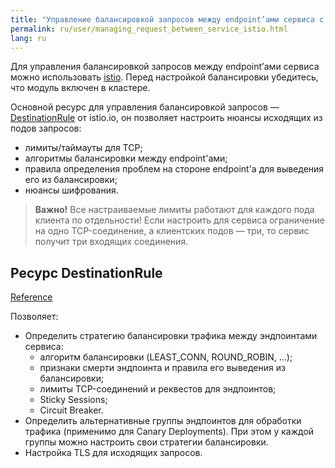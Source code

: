 ```yaml
---
title: "Управление балансировкой запросов между endpoint’ами сервиса с Istio"
permalink: ru/user/managing_request_between_service_istio.html
lang: ru
---
```


Для управления балансировкой запросов между endpoint’ами сервиса можно использовать [istio](../reference/mc/istio/).
Перед настройкой балансировки убедитесь, что модуль включен в кластере.

<!-- перенесено из https://deckhouse.ru/products/kubernetes-platform/documentation/latest/modules/istio/#%D1%83%D0%BF%D1%80%D0%B0%D0%B2%D0%BB%D0%B5%D0%BD%D0%B8%D0%B5-%D0%B1%D0%B0%D0%BB%D0%B0%D0%BD%D1%81%D0%B8%D1%80%D0%BE%D0%B2%D0%BA%D0%BE%D0%B9-%D0%B7%D0%B0%D0%BF%D1%80%D0%BE%D1%81%D0%BE%D0%B2-%D0%BC%D0%B5%D0%B6%D0%B4%D1%83-endpoint%D0%B0%D0%BC%D0%B8-%D1%81%D0%B5%D1%80%D0%B2%D0%B8%D1%81%D0%B0 -->

Основной ресурс для управления балансировкой запросов — [DestinationRule](#ресурс-destinationrule) от istio.io, он позволяет настроить нюансы исходящих из подов запросов:

* лимиты/таймауты для TCP;
* алгоритмы балансировки между endpoint'ами;
* правила определения проблем на стороне endpoint'а для выведения его из балансировки;
* нюансы шифрования.

> **Важно!** Все настраиваемые лимиты работают для каждого пода клиента по отдельности! Если настроить для сервиса ограничение на одно TCP-соединение, а клиентских подов — три, то сервис получит три входящих соединения.

## Ресурс DestinationRule

<!-- перенесено из https://deckhouse.ru/products/kubernetes-platform/documentation/latest/modules/istio/istio-cr.html#destinationrule -->

[Reference](https://istio.io/v1.19/docs/reference/config/networking/destination-rule/)

Позволяет:
* Определить стратегию балансировки трафика между эндпоинтами сервиса:
  * алгоритм балансировки (LEAST_CONN, ROUND_ROBIN, ...);
  * признаки смерти эндпоинта и правила его выведения из балансировки;
  * лимиты TCP-соединений и реквестов для эндпоинтов;
  * Sticky Sessions;
  * Circuit Breaker.
* Определить альтернативные группы эндпоинтов для обработки трафика (применимо для Canary Deployments). При этом у каждой группы можно настроить свои стратегии балансировки.
* Настройка TLS для исходящих запросов.
